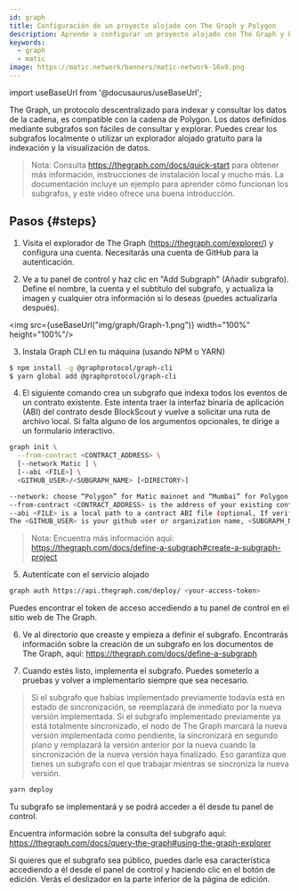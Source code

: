 ```yaml
---
id: graph
title: Configuración de un proyecto alojado con The Graph y Polygon
description: Aprende a configurar un proyecto alojado con The Graph y Polygon
keywords:
  - graph
  - matic
image: https://matic.network/banners/matic-network-16x9.png
---
```


import useBaseUrl from '@docusaurus/useBaseUrl';

The Graph, un protocolo descentralizado para indexar y consultar los datos de la cadena, es compatible con la cadena de Polygon. Los datos definidos mediante subgrafos son fáciles de consultar y explorar. Puedes crear los subgrafos localmente o utilizar un explorador alojado gratuito para la indexación y la visualización de datos.

> Nota: Consulta https://thegraph.com/docs/quick-start para obtener más información, instrucciones de instalación local y mucho más. La documentación incluye un ejemplo para aprender cómo funcionan los subgrafos, y este video ofrece una buena introducción.

## Pasos {#steps}

1. Visita el explorador de The Graph (https://thegraph.com/explorer/) y configura una cuenta. Necesitarás una cuenta de GitHub para la autenticación.

2. Ve a tu panel de control y haz clic en "Add Subgraph" (Añadir subgrafo). Define el nombre, la cuenta y el subtítulo del subgrafo, y actualiza la imagen y cualquier otra información si lo deseas (puedes actualizarla después).

<img src={useBaseUrl("img/graph/Graph-1.png")} width="100%" height="100%"/>


3. Instala Graph CLI en tu máquina (usando NPM o YARN)

```bash
$ npm install -g @graphprotocol/graph-cli
$ yarn global add @graphprotocol/graph-cli
```

4. El siguiente comando crea un subgrafo que indexa todos los eventos de un contrato existente. Este intenta traer la interfaz binaria de aplicación (ABI) del contrato desde BlockScout y vuelve a solicitar una ruta de archivo local. Si falta alguno de los argumentos opcionales, te dirige a un formulario interactivo.

```bash
graph init \
  --from-contract <CONTRACT_ADDRESS> \
  [--network Matic ] \
  [--abi <FILE>] \
  <GITHUB_USER>/<SUBGRAPH_NAME> [<DIRECTORY>]

--network: choose “Polygon” for Matic mainnet and “Mumbai” for Polygon Testnet.
--from-contract <CONTRACT_ADDRESS> is the address of your existing contract which you have deployed on Polygon: Testnet or Mainnet.
--abi <FILE> is a local path to a contract ABI file (optional, If verified in BlockScout, the graph will grab the ABI, otherwise you will need to manually add the ABI. You can save the abi from BlockScout or by running truffle compile or solc on a public project.)
The <GITHUB_USER> is your github user or organization name, <SUBGRAPH_NAME> is the name for your subgraph, and <DIRECTORY> is the optional name of the directory where graph init will put the example subgraph manifest.
```

> Nota: Encuentra más información aquí: https://thegraph.com/docs/define-a-subgraph#create-a-subgraph-project

5. Autentícate con el servicio alojado

```bash
graph auth https://api.thegraph.com/deploy/ <your-access-token>
```
Puedes encontrar el token de acceso accediendo a tu panel de control en el sitio web de The Graph.

6. Ve al directorio que creaste y empieza a definir el subgrafo. Encontrarás información sobre la creación de un subgrafo en los documentos de The Graph, aquí: https://thegraph.com/docs/define-a-subgraph

7. Cuando estés listo, implementa el subgrafo. Puedes someterlo a pruebas y volver a implementarlo siempre que sea necesario.

> Si el subgrafo que habías implementado previamente todavía está en estado de sincronización, se reemplazará de inmediato por la nueva versión implementada. Si el subgrafo implementado previamente ya está totalmente sincronizado, el nodo de The Graph marcará la nueva versión implementada como pendiente, la sincronizará en segundo plano y remplazará la versión anterior por la nueva cuando la sincronización de la nueva versión haya finalizado. Eso garantiza que tienes un subgrafo con el que trabajar mientras se sincroniza la nueva versión.

```bash
yarn deploy
```

Tu subgrafo se implementará y se podrá acceder a él desde tu panel de control.

Encuentra información sobre la consulta del subgrafo aquí: https://thegraph.com/docs/query-the-graph#using-the-graph-explorer

Si quieres que el subgrafo sea público, puedes darle esa característica accediendo a él desde el panel de control y haciendo clic en el botón de edición. Verás el deslizador en la parte inferior de la página de edición.
